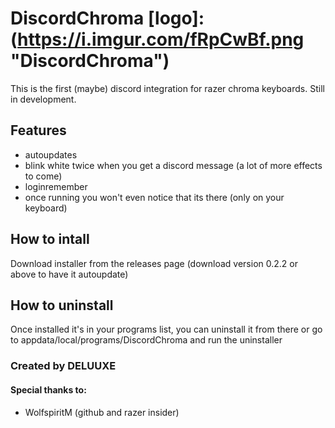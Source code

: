 # DiscordChroma [logo]:(https://i.imgur.com/fRpCwBf.png "DiscordChroma")

This is the first (maybe) discord integration for razer chroma keyboards.
Still in development. 

## Features

- autoupdates
- blink white twice when you get a discord message (a lot of more effects to come)
- loginremember
- once running you won't even notice that its there (only on your keyboard)

## How to intall

Download installer from the releases page (download version 0.2.2 or above to have it autoupdate)

## How to uninstall

Once installed it's in your programs list, you can uninstall it from there or go to appdata/local/programs/DiscordChroma and run the uninstaller


### Created by DELUUXE
#### Special thanks to:
- WolfspiritM (github and razer insider)
